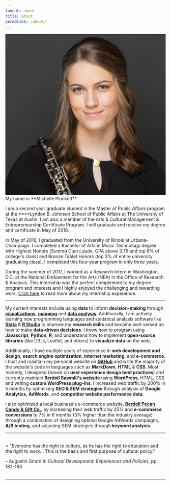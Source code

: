 ```yaml
---
layout: about
title: about
permalink: /about/
---
```


<img class="col one right" src="/img/headshot.jpg">
My name is **Michelle Plunkett**.

I am a second year graduate student in the Master of Public Affairs program at the ****Lyndon B. Johnson School of Public Affairs at The University of Texas at Austin. I am also a member of the Arts & Cultural Management & Entrepreneurship Certificate Program. I will graduate and receive my degree and certificate in May of 2018. 

In May of 2016, I graduated from the University of Illinois at Urbana-Champaign. I completed a Bachelor of Arts in Music Technology degree with Highest Honors (*Summa Cum Laude*, GPA above 3.75 and top 6% of college's class) and Bronze Tablet Honors (top 3% of entire university graduating class). I completed this four-year program in only three years. 

During the summer of 2017, I worked as a Research Intern in Washington, D.C. at the National Endowment for the Arts (NEA) in the Office of Research & Analysis. This internship was the perfect complement to my degree program and interests and I highly enjoyed the challenging and rewarding work. [Click here](https://michelle-plunkett.com/internship-reflection) to read more about my internship experience. 

***

My current interests include using **data** to inform **decision-making** through [**visualizations**](https://michelle-plunkett.com/projects/IMLS_Museums_Map/), [**mapping**](https://michelle-plunkett.com/projects/leaflet-test/) and [**data analysis**](https://michelle-plunkett.com/projects/Final_Statistical_Analysis/). Additionally, I am actively learning new programming languages and statistical analysis software like [**Stata**](https://michelle-plunkett.com/projects/aem-problem-set-4/) & [**R Studio**](https://michelle-plunkett.com/notebooks/2017-08-17-shapefiles-to-csv/) to improve my **research skills** and become well-versed on how to make **data-driven decisions**. I know how to program using **Javascript**, **Python**, **R**, and understand how to implement **open-source libraries** (like D3.js, Leaflet, and others) to **visualize data** on the web.

Additionally, I have multiple years of experience in **web development and design**, **search engine optimization**, **internet marketing**, and **e-commerce**. I host and maintain my personal website on [**GitHub**](https://github.com/michelleplunkett) and write the majority of the website's code in languages such as **MarkDown**, **HTML** & **CSS**. Most recently, I designed (based on **user experience design best practices**) and currently maintain [**Berdoll Sawmill's website**](https://berdollsawmill.com) using **WordPress**, HTML, CSS and writing **custom WordPress plug-ins**. I increased web traffic by 200% in 5 months by optimizing **SEO & SEM strategies** through analysis of **Google Analytics**, **AdWords**, and **competitor website performance data**. 

I also optimized a local business's e-commerce website, [**Berdoll Pecan Candy & Gift Co.**](https://www.berdollpecanfarm.com), by increasing their web traffic by 25% and **e-commerce conversions** to 7% in 6 months (3% higher than the industry average) through a combination of designing optimal Google AdWords campaigns, **A/B testing**, and adjusting SEM strategies through **keyword analysis**. 

-----
<br/>
> "Everyone has the right to culture, as he has the right to education and the right to work… This is the basis and first purpose of cultural policy."

– Augustin Girard in *Cultural Development: Experiences and Policies*, pp. 182-183
<br/><br/>

----- 

<br/>
<span class="contacticon center">
	<a href="mailto:michellep1994@gmail.com"><i class="fa fa-envelope-square"></i></a>
	<a href="https://github.com/michelleplunkett" target="_blank"><i class="fa fa-github-square"></i></a>
	<a href="https://www.linkedin.com/in/michellejane" target="_blank"><i class="fa fa-linkedin-square"></i></a>
	<a href="http://blog.michelle-plunkett.com" target="_blank"><i class="fa fa-tumblr-square"></i></a>
	<a href="https://twitter.com/michelleisatwin" target="_blank"><i class="fa fa-twitter-square"></i></a>
</span>
